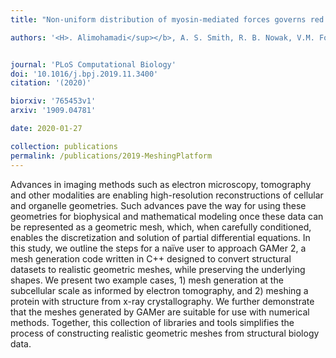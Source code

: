 ```yaml
---
title: "Non-uniform distribution of myosin-mediated forces governs red blood cell membrane curvature through tension modulation"

authors: '<H>. Alimohamadi</sup></b>, A. S. Smith, R. B. Nowak, V.M. Fowler, and P. Rangamani</sup>'


journal: 'PLoS Computational Biology'
doi: '10.1016/j.bpj.2019.11.3400'
citation: '(2020)'

biorxiv: '765453v1'
arxiv: '1909.04781'

date: 2020-01-27

collection: publications
permalink: /publications/2019-MeshingPlatform
---
```


Advances in imaging methods such as electron microscopy, tomography and other modalities are enabling high-resolution reconstructions of cellular and organelle geometries. Such advances pave the way for using these geometries for biophysical and mathematical modeling once these data can be represented as a geometric mesh, which, when carefully conditioned, enables the discretization and solution of partial differential equations. In this study, we outline the steps for a naïve user to approach GAMer 2, a mesh generation code written in C++ designed to convert structural datasets to realistic geometric meshes, while preserving the underlying shapes. We present two example cases, 1) mesh generation at the subcellular scale as informed by electron tomography, and 2) meshing a protein with structure from x-ray crystallography. We further demonstrate that the meshes generated by GAMer are suitable for use with numerical methods. Together, this collection of libraries and tools simplifies the process of constructing realistic geometric meshes from structural biology data.


